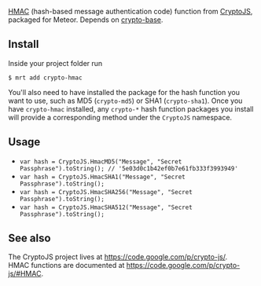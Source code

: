 [HMAC](https://en.wikipedia.org/wiki/Hash-based_message_authentication_code)
(hash-based message authentication code) function from [CryptoJS](https://code.google.com/p/crypto-js/),
packaged for Meteor. Depends on [crypto-base](https://atmosphere.meteor.com/package/crypto-base).


Install
-------

Inside your project folder run
```
$ mrt add crypto-hmac
```

You'll also need to have installed the package for the hash function you
want to use, such as MD5 (`crypto-md5`) or SHA1 (`crypto-sha1`). Once
you have `crypto-hmac` installed, any `crypto-*` hash function packages
you install will provide a corresponding method under the `CryptoJS`
namespace.


Usage
-----

* `var hash = CryptoJS.HmacMD5("Message", "Secret Passphrase").toString();
  // '5e03d0c1b42ef0b7e61fb333f3993949'`
* `var hash = CryptoJS.HmacSHA1("Message", "Secret Passphrase").toString();`
* `var hash = CryptoJS.HmacSHA256("Message", "Secret Passphrase").toString();`
* `var hash = CryptoJS.HmacSHA512("Message", "Secret Passphrase").toString();`


See also
--------
The CryptoJS project lives at <https://code.google.com/p/crypto-js/>.  
HMAC functions are documented at <https://code.google.com/p/crypto-js/#HMAC>.

